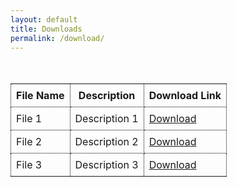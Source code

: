 ```yaml
---
layout: default
title: Downloads
permalink: /download/
---
```


<div class="center-table-container">
    <table class="center-table">
        <tr>
            <th style="border-bottom: 1px dotted #000;">File Name</th>
            <th style="border-bottom: 1px dotted #000;">Description</th>
            <th style="border-bottom: 1px dotted #000;">Download Link</th>
        </tr>
        <tr>
            <td style="border-bottom: 1px dotted #000;">File 1</td>
            <td style="border-bottom: 1px dotted #000;">Description 1</td>
            <td style="border-bottom: 1px dotted #000;"><a href="/path/to/file1">Download</a></td>
        </tr>
        <tr>
            <td style="border-bottom: 1px dotted #000;">File 2</td>
            <td style="border-bottom: 1px dotted #000;">Description 2</td>
            <td style="border-bottom: 1px dotted #000;"><a href="/path/to/file2">Download</a></td>
        </tr>
        <tr>
            <td style="border-bottom: 1px dotted #000;">File 3</td>
            <td style="border-bottom: 1px dotted #000;">Description 3</td>
            <td style="border-bottom: 1px dotted #000;"><a href="/path/to/file3">Download</a></td>
        </tr>
    </table>
</div>


<style>
.center-table-container {
  padding-top: 20px;
  display: flex;
  justify-content: center;
}

.center-table {
  border-collapse: collapse;
  width: 100%;
  max-width: 600px;
}

th, td {
  border: 1px dotted #000;
  padding: 8px;
}
</style>
